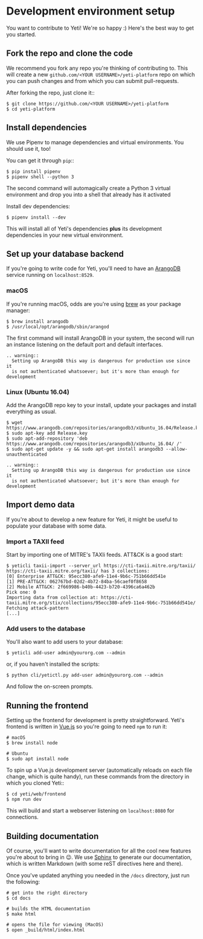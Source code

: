 # Development environment setup

You want to contribute to Yeti! We're so happy :) Here's the best way to get
you started.

## Fork the repo and clone the code

We recommend you fork any repo you're thinking of contributing to. This will create a new `github.com/<YOUR USERNAME>/yeti-platform` repo on which you can push changes and from which you can submit pull-requests.

After forking the repo, just clone it::

    $ git clone https://github.com/<YOUR USERNAME>/yeti-platform
    $ cd yeti-platform

## Install dependencies

We use Pipenv to manage dependencies and virtual environments.
You should use it, too!

You can get it through `pip`::

    $ pip install pipenv
    $ pipenv shell --python 3

The second command will automagically create a Python 3 virtual environment
and drop you into a shell that already has it activated

Install dev dependencies:

    $ pipenv install --dev

This will install all of Yeti's dependencies **plus** its development
dependencies in your new virtual environment.

## Set up your database backend

If you're going to write code for Yeti, you'll need to have an
[ArangoDB](https://www.arangodb.com/) service running on `localhost:8529`.

### macOS

If you're running macOS, odds are you're using [brew](https://brew.sh/)
as your package manager:

    $ brew install arangodb
    $ /usr/local/opt/arangodb/sbin/arangod

The first command will install ArangoDB in your system, the second will run an
instance listening on the default port and default interfaces.

```eval_rst
.. warning::
  Setting up ArangoDB this way is dangerous for production use since it
  is not authenticated whatsoever; but it's more than enough for development
```
### Linux (Ubuntu 16.04)

Add the ArangoDB repo key to your install, update your packages and install everything as usual.

    $ wget https://www.arangodb.com/repositories/arangodb3/xUbuntu_16.04/Release.key
    $ sudo apt-key add Release.key
    $ sudo apt-add-repository 'deb https://www.arangodb.com/repositories/arangodb3/xUbuntu_16.04/ /'
    $ sudo apt-get update -y && sudo apt-get install arangodb3 --allow-unauthenticated

```eval_rst
.. warning::
  Setting up ArangoDB this way is dangerous for production use since it
  is not authenticated whatsoever; but it's more than enough for development
```

## Import demo data

If you're about to develop a new feature for Yeti, it might be useful to populate your database with some data.

### Import a TAXII feed

Start by importing one of MITRE's TAXIi feeds. ATT&CK is a good start:

```
$ yeticli taxii-import --server_url https://cti-taxii.mitre.org/taxii/
https://cti-taxii.mitre.org/taxii/ has 3 collections:
[0] Enterprise ATT&CK: 95ecc380-afe9-11e4-9b6c-751b66dd541e
[1] PRE-ATT&CK: 062767bd-02d2-4b72-84ba-56caef0f8658
[2] Mobile ATT&CK: 2f669986-b40b-4423-b720-4396ca6a462b
Pick one: 0
Importing data from collection at: https://cti-taxii.mitre.org/stix/collections/95ecc380-afe9-11e4-9b6c-751b66dd541e/
Fetching attack-pattern
[...]
```

### Add users to the database

You'll also want to add users to your database:

    $ yeticli add-user admin@yourorg.com --admin

or, if you haven't installed the scripts:

    $ python cli/yetictl.py add-user admin@yourorg.com --admin

And follow the on-screen prompts.

## Running the frontend

Setting up the frontend for development is pretty straightforward. Yeti's
frontend is written in [Vue.js](https://vuejs.org/) so you're going to need
`npm` to run it:

```shell
# macOS
$ brew install node

# Ubuntu
$ sudo apt install node
```

To spin up a Vue.js development server (automatically reloads on each file
change, which is quite handy), run these commands from the directory in which
you cloned Yeti::

    $ cd yeti/web/frontend
    $ npm run dev

This will build and start a webserver listening on `localhost:8080` for connections.

## Building documentation

Of course, you'll want to write documentation for all the cool new features
you're about to bring in 😉. We use
[Sphinx](http://www.sphinx-doc.org/en/master/) to generate our documentation,
which is written Markdown (with some reST directives here and there).

Once you've updated anything you needed in the `/docs` directory, just run the
following:

```shell
# get into the right directory
$ cd docs

# builds the HTML documentation
$ make html

# opens the file for viewing (MacOS)
$ open _build/html/index.html
```
